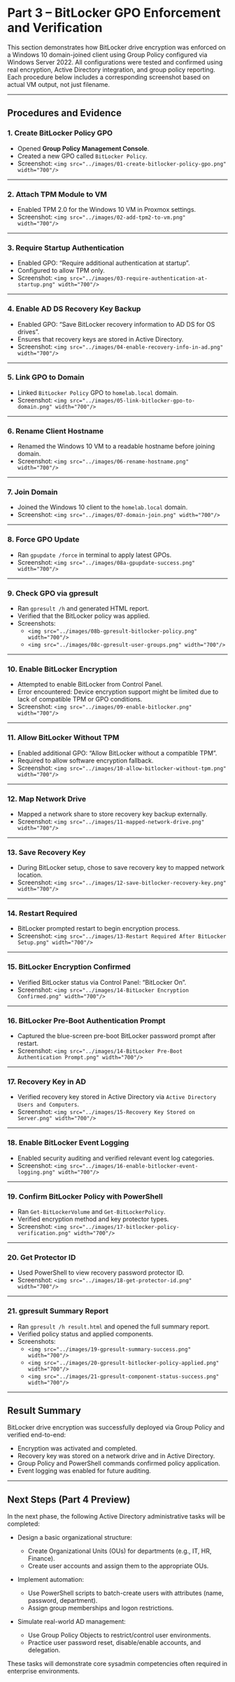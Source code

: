 # Part 3 – BitLocker GPO Enforcement and Verification

This section demonstrates how BitLocker drive encryption was enforced on a Windows 10 domain-joined client using Group Policy configured via Windows Server 2022. All configurations were tested and confirmed using real encryption, Active Directory integration, and group policy reporting. Each procedure below includes a corresponding screenshot based on actual VM output, not just filename.

---

## Procedures and Evidence

### 1. Create BitLocker Policy GPO
- Opened **Group Policy Management Console**.
- Created a new GPO called `BitLocker Policy`.
- Screenshot: `<img src="../images/01-create-bitlocker-policy-gpo.png" width="700"/>`

---

### 2. Attach TPM Module to VM
- Enabled TPM 2.0 for the Windows 10 VM in Proxmox settings.
- Screenshot: `<img src="../images/02-add-tpm2-to-vm.png" width="700"/>`

---

### 3. Require Startup Authentication
- Enabled GPO: “Require additional authentication at startup”.
- Configured to allow TPM only.
- Screenshot: `<img src="../images/03-require-authentication-at-startup.png" width="700"/>`

---

### 4. Enable AD DS Recovery Key Backup
- Enabled GPO: “Save BitLocker recovery information to AD DS for OS drives”.
- Ensures that recovery keys are stored in Active Directory.
- Screenshot: `<img src="../images/04-enable-recovery-info-in-ad.png" width="700"/>`

---

### 5. Link GPO to Domain
- Linked `BitLocker Policy` GPO to `homelab.local` domain.
- Screenshot: `<img src="../images/05-link-bitlocker-gpo-to-domain.png" width="700"/>`

---

### 6. Rename Client Hostname
- Renamed the Windows 10 VM to a readable hostname before joining domain.
- Screenshot: `<img src="../images/06-rename-hostname.png" width="700"/>`

---

### 7. Join Domain
- Joined the Windows 10 client to the `homelab.local` domain.
- Screenshot: `<img src="../images/07-domain-join.png" width="700"/>`

---

### 8. Force GPO Update
- Ran `gpupdate /force` in terminal to apply latest GPOs.
- Screenshot: `<img src="../images/08a-gpupdate-success.png" width="700"/>`

---

### 9. Check GPO via gpresult
- Ran `gpresult /h` and generated HTML report.
- Verified that the BitLocker policy was applied.
- Screenshots:
  - `<img src="../images/08b-gpresult-bitlocker-policy.png" width="700"/>`
  - `<img src="../images/08c-gpresult-user-groups.png" width="700"/>`

---

### 10. Enable BitLocker Encryption
- Attempted to enable BitLocker from Control Panel.
- Error encountered: Device encryption support might be limited due to lack of compatible TPM or GPO conditions.
- Screenshot: `<img src="../images/09-enable-bitlocker.png" width="700"/>`

---

### 11. Allow BitLocker Without TPM
- Enabled additional GPO: “Allow BitLocker without a compatible TPM”.
- Required to allow software encryption fallback.
- Screenshot: `<img src="../images/10-allow-bitlocker-without-tpm.png" width="700"/>`

---

### 12. Map Network Drive
- Mapped a network share to store recovery key backup externally.
- Screenshot: `<img src="../images/11-mapped-network-drive.png" width="700"/>`

---

### 13. Save Recovery Key
- During BitLocker setup, chose to save recovery key to mapped network location.
- Screenshot: `<img src="../images/12-save-bitlocker-recovery-key.png" width="700"/>`

---

### 14. Restart Required
- BitLocker prompted restart to begin encryption process.
- Screenshot: `<img src="../images/13-Restart Required After BitLocker Setup.png" width="700"/>`

---

### 15. BitLocker Encryption Confirmed
- Verified BitLocker status via Control Panel: “BitLocker On”.
- Screenshot: `<img src="../images/14-BitLocker Encryption Confirmed.png" width="700"/>`

---

### 16. BitLocker Pre-Boot Authentication Prompt
- Captured the blue-screen pre-boot BitLocker password prompt after restart.
- Screenshot: `<img src="../images/14-BitLocker Pre-Boot Authentication Prompt.png" width="700"/>`

---

### 17. Recovery Key in AD
- Verified recovery key stored in Active Directory via `Active Directory Users and Computers`.
- Screenshot: `<img src="../images/15-Recovery Key Stored on Server.png" width="700"/>`

---

### 18. Enable BitLocker Event Logging
- Enabled security auditing and verified relevant event log categories.
- Screenshot: `<img src="../images/16-enable-bitlocker-event-logging.png" width="700"/>`

---

### 19. Confirm BitLocker Policy with PowerShell
- Ran `Get-BitLockerVolume` and `Get-BitLockerPolicy`.
- Verified encryption method and key protector types.
- Screenshot: `<img src="../images/17-bitlocker-policy-verification.png" width="700"/>`

---

### 20. Get Protector ID
- Used PowerShell to view recovery password protector ID.
- Screenshot: `<img src="../images/18-get-protector-id.png" width="700"/>`

---

### 21. gpresult Summary Report
- Ran `gpresult /h result.html` and opened the full summary report.
- Verified policy status and applied components.
- Screenshots:
  - `<img src="../images/19-gpresult-summary-success.png" width="700"/>`
  - `<img src="../images/20-gpresult-bitlocker-policy-applied.png" width="700"/>`
  - `<img src="../images/21-gpresult-component-status-success.png" width="700"/>`

---

## Result Summary

BitLocker drive encryption was successfully deployed via Group Policy and verified end-to-end:
- Encryption was activated and completed.
- Recovery key was stored on a network drive and in Active Directory.
- Group Policy and PowerShell commands confirmed policy application.
- Event logging was enabled for future auditing.

---

## Next Steps (Part 4 Preview)

In the next phase, the following Active Directory administrative tasks will be completed:

- Design a basic organizational structure:
  - Create Organizational Units (OUs) for departments (e.g., IT, HR, Finance).
  - Create user accounts and assign them to the appropriate OUs.

- Implement automation:
  - Use PowerShell scripts to batch-create users with attributes (name, password, department).
  - Assign group memberships and logon restrictions.

- Simulate real-world AD management:
  - Use Group Policy Objects to restrict/control user environments.
  - Practice user password reset, disable/enable accounts, and delegation.

These tasks will demonstrate core sysadmin competencies often required in enterprise environments.

